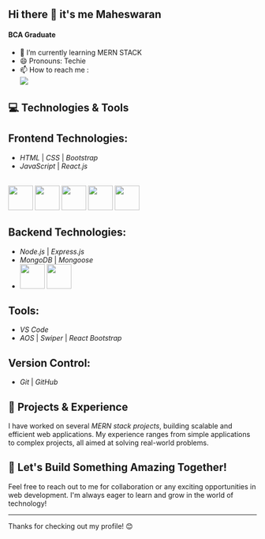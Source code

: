 ## Hi there 👋 it's me Maheswaran

#### BCA Graduate 
- 🌱 I’m currently learning MERN STACK
- 😄 Pronouns: Techie
- 📫 How to reach me :
<br/>[<img src="https://img.shields.io/badge/LinkedIn-0077B5?style=for-the-badge&logo=linkedin&logoColor=white" />](https://www.linkedin.com/in/maheswaran-s4074/)

## 💻 Technologies & Tools

## Frontend Technologies:
- *HTML* | *CSS* | *Bootstrap*  
- *JavaScript* | *React.js*
</br>
<img height="50" width="50" src="https://img.icons8.com/color/48/000000/html-5.png" /> <img height="50" width="50" src="https://img.icons8.com/color/48/000000/css3.png" /> <img height="50" width="50" src="https://img.icons8.com/color/48/000000/bootstrap.png" /> <img height="50" width="50" src="https://img.icons8.com/color/48/000000/javascript.png"/> <img height="50" width="50" src="https://img.icons8.com/color/48/000000/react-native.png"/>


## Backend Technologies:
- *Node.js* | *Express.js*  
- *MongoDB* | *Mongoose*
-   <img height="50" width="50" src="https://img.icons8.com/color/48/000000/mongodb.png"/> <img height="50" width="50" src="https://img.icons8.com/color/48/000000/nodejs.png"/> 

## Tools:
- *VS Code* 
- *AOS* | *Swiper* | *React Bootstrap*

## Version Control:
- *Git* | *GitHub*

## 🌟 Projects & Experience
I have worked on several *MERN stack projects*, building scalable and efficient web applications. My experience ranges from simple applications to complex projects, all aimed at solving real-world problems.

## 🚀 Let's Build Something Amazing Together!
Feel free to reach out to me for collaboration or any exciting opportunities in web development. I'm always eager to learn and grow in the world of technology!

---

Thanks for checking out my profile! 😊
<!--
**Maheswaran40/Maheswaran40** is a ✨ _special_ ✨ repository because its `README.md` (this file) appears on your GitHub profile.

Here are some ideas to get you started:

- 🔭 I’m currently working on ...
- 👯 I’m looking to collaborate on ...
- 🤔 I’m looking for help with ...
- 💬 Ask me about ...
- 📫 How to reach me: ...
- ⚡ Fun fact: ...
-->
